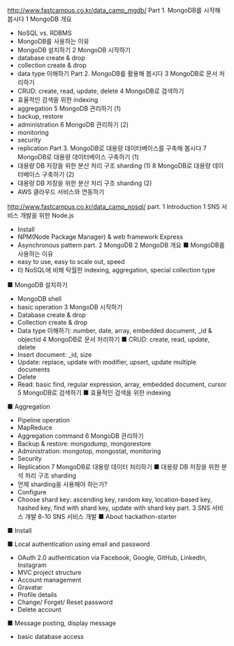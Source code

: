 http://www.fastcampus.co.kr/data_camp_mgdb/
Part 1. MongoDB를 시작해 봅시다
1	MongoDB 개요
- NoSQL vs. RDBMS
- MongoDB를 사용하는 이유
- MongoDB 설치하기
2	MongoDB 시작하기
- database create & drop
- collection create & drop
- data type 이해하기
Part 2. MongoDB를 활용해 봅시다
3	MongoDB로 문서 처리하기
- CRUD: create, read, update, delete
4	MongoDB로 검색하기
- 효율적인 검색을 위한 indexing
- aggregation
5	MongoDB 관리하기 (1)
- backup, restore
- administration
6	MongoDB 관리하기 (2)
- monitoring
- security
- replication
Part 3. MongoDB로 대용량 데이터베이스를 구축해 봅시다
7	MongoDB로 대용량 데이터베이스 구축하기 (1)
- 대용량 DB 저장을 위한 분산 처리 구조 sharding (1)
8	MongoDB로 대용량 데이터베이스 구축하기 (2)
- 대용량 DB 저장을 위한 분산 처리 구조 sharding (2)
- AWS 클라우드 서비스와 연동하기


http://www.fastcampus.co.kr/data_camp_nosql/
part. 1 Introduction
1	SNS 서비스 개발을 위한 Node.js
- Install
- NPM(Node Package Manager) & web framework Express
- Asynchronous pattern
part. 2 MongoDB
2	MongoDB 개요
■ MongoDB를 사용하는 이유
- easy to use, easy to scale out, speed
- 타 NoSQL에 비해 탁월한 indexing, aggregation, special collection type

■ MongoDB 설치하기
- MongoDB shell
- basic operation
3	MongoDB 시작하기
- Database create & drop
- Collection create & drop
- Data type 이해하기: number, date, array, embedded document, _id & objectid
4	MongoDB로 문서 처리하기
■ CRUD: create, read, update, delete
- Insert document: _id, size
- Update: replace, update with modifier, upsert, update multiple documents
- Delete
- Read: basic find, regular expression, array, embedded document, cursor
5	MongoDB로 검색하기
■ 효율적인 검색을 위한 indexing

■ Aggregation
- Pipeline operation
- MapReduce
- Aggregation command
6	MongoDB 관리하기
- Backup & restore: mongodump, mongorestore
- Administration: mongotop, mongostat, monitoring
- Security
- Replication
7	MongoDB로 대용량 데이터 처리하기
■ 대용량 DB 저장을 위한 분석 처리 구조 sharding
- 언제 sharding을 사용해야 하는가?
- Configure
- Choose shard key: ascending key, random key, location-based key, hashed key, find with shard key, update with shard key
part. 3 SNS 서비스 개발
8-10	SNS 서비스 개발
■ About hackathon-starter

■ Install

■ Local authentication using email and password
- OAuth 2.0 authentication via Facebook, Google, GitHub, LinkedIn, Instagram
- MVC project structure
- Account management
- Gravatar
- Profile details
- Change/ Forget/ Reset password
- Delete account

■ Message posting, display message
- basic database access

